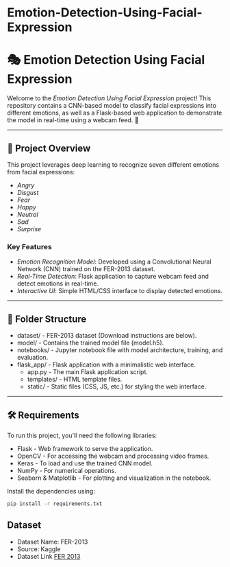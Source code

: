 # Emotion-Detection-Using-Facial-Expression

# 🎭 Emotion Detection Using Facial Expression

Welcome to the *Emotion Detection Using Facial Expression* project! This repository contains a CNN-based model to classify facial expressions into different emotions, as well as a Flask-based web application to demonstrate the model in real-time using a webcam feed. 📸

---

## 📑 Project Overview

This project leverages deep learning to recognize seven different emotions from facial expressions:
- *Angry*
- *Disgust*
- *Fear*
- *Happy*
- *Neutral*
- *Sad*
- *Surprise*

### Key Features
- *Emotion Recognition Model*: Developed using a Convolutional Neural Network (CNN) trained on the FER-2013 dataset.
- *Real-Time Detection*: Flask application to capture webcam feed and detect emotions in real-time.
- *Interactive UI*: Simple HTML/CSS interface to display detected emotions.

---

## 📁 Folder Structure

- dataset/ - FER-2013 dataset (Download instructions are below).
- model/ - Contains the trained model file (model.h5).
- notebooks/ - Jupyter notebook file with model architecture, training, and evaluation.
- flask_app/ - Flask application with a minimalistic web interface.
    - app.py - The main Flask application script.
    - templates/ - HTML template files.
    - static/ - Static files (CSS, JS, etc.) for styling the web interface.

---

## 🛠️ Requirements

To run this project, you'll need the following libraries:

- Flask - Web framework to serve the application.
- OpenCV - For accessing the webcam and processing video frames.
- Keras - To load and use the trained CNN model.
- NumPy - For numerical operations.
- Seaborn & Matplotlib - For plotting and visualization in the notebook.
  
Install the dependencies using:

```bash
pip install -r requirements.txt
```

## Dataset
- Dataset Name: FER-2013
- Source: Kaggle
- Dataset Link [FER 2013](https://www.kaggle.com/datasets/msambare/fer2013)
